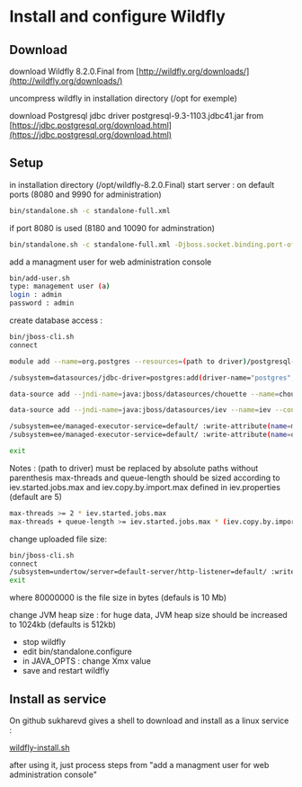 # Install and configure Wildfly


Download
--------
download Wildfly 8.2.0.Final from [http://wildfly.org/downloads/](http://wildfly.org/downloads/)

uncompress wildfly in installation directory (/opt for exemple)

download Postgresql jdbc driver postgresql-9.3-1103.jdbc41.jar from [https://jdbc.postgresql.org/download.html](https://jdbc.postgresql.org/download.html)

Setup
-----

in installation directory (/opt/wildfly-8.2.0.Final)
start server : 
on default ports (8080 and 9990 for administration)
```sh
bin/standalone.sh -c standalone-full.xml
```
if port 8080 is used (8180 and 10090 for adminstration)
```sh
bin/standalone.sh -c standalone-full.xml -Djboss.socket.binding.port-offset=100
```
add a managment user for web administration console
```sh
bin/add-user.sh
type: management user (a)
login : admin
password : admin
```

create database access :
```sh
bin/jboss-cli.sh
connect

module add --name=org.postgres --resources=(path to driver)/postgresql-9.3-1103.jdbc41.jar --dependencies=javax.api,javax.transaction.api

/subsystem=datasources/jdbc-driver=postgres:add(driver-name="postgres",driver-module-name="org.postgres",driver-class-name=org.postgresql.Driver)

data-source add --jndi-name=java:jboss/datasources/chouette --name=chouette --connection-url=jdbc:postgresql://localhost:5432/chouette2 --driver-name=postgres --user-name=chouette --password=chouette --max-pool-size=30

data-source add --jndi-name=java:jboss/datasources/iev --name=iev --connection-url=jdbc:postgresql://localhost:5432/iev --driver-name=postgres --user-name=chouette --password=chouette

/subsystem=ee/managed-executor-service=default/ :write-attribute(name=max-threads,value=15)
/subsystem=ee/managed-executor-service=default/ :write-attribute(name=queue-length,value=15)

exit
```
Notes : 
(path to driver) must be replaced by absolute paths without parenthesis
max-threads and queue-length should be sized according to iev.started.jobs.max and iev.copy.by.import.max defined in iev.properties (default are 5)
```sh
max-threads >= 2 * iev.started.jobs.max
max-threads + queue-length >= iev.started.jobs.max * (iev.copy.by.import.max + 1)
```

change uploaded file size: 

```sh
bin/jboss-cli.sh
connect
/subsystem=undertow/server=default-server/http-listener=default/ :write-attribute(name=max-post-size, value=80000000)
exit
```
where 80000000 is the file size in bytes (defauls is 10 Mb)

change JVM heap size :
for huge data, JVM heap size should be increased to 1024kb (defaults is 512kb)

* stop wildfly
* edit bin/standalone.configure
* in JAVA_OPTS : change Xmx value
* save and restart wildfly

Install as service
------------------

On github sukharevd gives a shell to download and install as a linux service :

[wildfly-install.sh](https://gist.github.com/sukharevd/6087988)

after using it, just process steps from "add a managment user for web administration console"